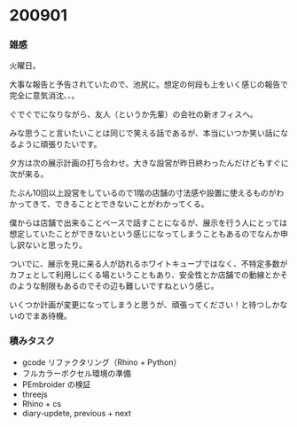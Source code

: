 # 200901  

### 雑感  

火曜日。  

大事な報告と予告されていたので、池尻に。想定の何段も上をいく感じの報告で完全に意気消沈、、。  

ぐでぐでになりながら、友人（というか先輩）の会社の新オフィスへ。  

みな思うこと言いたいことは同じで笑える話であるが、本当にいつか笑い話になるように頑張りたいです。  

夕方は次の展示計画の打ち合わせ。大きな設営が昨日終わったんだけどもすぐに次が来る。  

たぶん10回以上設営をしているので1階の店舗の寸法感や設置に使えるものがわかってきて、できることとできないことがわかってくる。  

僕からは店舗で出来ることベースで話すことになるが、展示を行う人にとっては想定していたことができないという感じになってしまうこともあるのでなんか申し訳ないと思ったり。  

ついでに、展示を見に来る人が訪れるホワイトキューブではなく、不特定多数がカフェとして利用しにくる場ということもあり、安全性とか店舗での動線とかそのような制限もあるのでその辺も難しいですねという感じ。  

いくつか計画が変更になってしまうと思うが、頑張ってください！と待つしかないのでまあ待機。  

### 積みタスク  

- gcode リファクタリング（Rhino + Python）  
- フルカラーボクセル環境の準備  
- PEmbroider の検証  
- threejs  
- Rhino + cs  
- diary-updete, previous + next  

